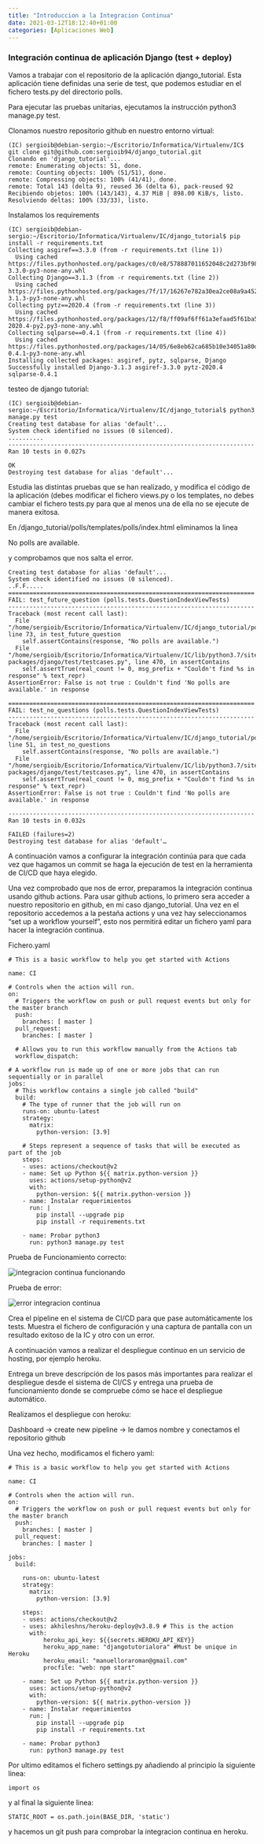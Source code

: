 ```yaml
---
title: "Introduccion a la Integracion Continua"
date: 2021-03-12T18:12:40+01:00
categories: [Aplicaciones Web]
---
```


### **Integración continua de aplicación Django (test + deploy)** ###

Vamos a trabajar con el repositorio de la aplicación django_tutorial. Esta aplicación tiene definidas una serie de test, que podemos estudiar en el fichero tests.py del directorio polls.

Para ejecutar las pruebas unitarias, ejecutamos la instrucción python3 manage.py test.

Clonamos nuestro repositorio github en nuestro entorno virtual:

~~~
(IC) sergioib@debian-sergio:~/Escritorio/Informatica/Virtualenv/IC$ git clone git@github.com:sergioib94/django_tutorial.git
Clonando en 'django_tutorial'...
remote: Enumerating objects: 51, done.
remote: Counting objects: 100% (51/51), done.
remote: Compressing objects: 100% (41/41), done.
remote: Total 143 (delta 9), reused 36 (delta 6), pack-reused 92
Recibiendo objetos: 100% (143/143), 4.37 MiB | 898.00 KiB/s, listo.
Resolviendo deltas: 100% (33/33), listo.
~~~

Instalamos los requirements

~~~
(IC) sergioib@debian-sergio:~/Escritorio/Informatica/Virtualenv/IC/django_tutorial$ pip install -r requirements.txt
Collecting asgiref==3.3.0 (from -r requirements.txt (line 1))
  Using cached https://files.pythonhosted.org/packages/c0/e8/578887011652048c2d273bf98839a11020891917f3aa638a0bc9ac04d653/asgiref-3.3.0-py3-none-any.whl
Collecting Django==3.1.3 (from -r requirements.txt (line 2))
  Using cached https://files.pythonhosted.org/packages/7f/17/16267e782a30ea2ce08a9a452c1db285afb0ff226cfe3753f484d3d65662/Django-3.1.3-py3-none-any.whl
Collecting pytz==2020.4 (from -r requirements.txt (line 3))
  Using cached https://files.pythonhosted.org/packages/12/f8/ff09af6ff61a3efaad5f61ba5facdf17e7722c4393f7d8a66674d2dbd29f/pytz-2020.4-py2.py3-none-any.whl
Collecting sqlparse==0.4.1 (from -r requirements.txt (line 4))
  Using cached https://files.pythonhosted.org/packages/14/05/6e8eb62ca685b10e34051a80d7ea94b7137369d8c0be5c3b9d9b6e3f5dae/sqlparse-0.4.1-py3-none-any.whl
Installing collected packages: asgiref, pytz, sqlparse, Django
Successfully installed Django-3.1.3 asgiref-3.3.0 pytz-2020.4 sqlparse-0.4.1
~~~

testeo de django tutorial:

~~~
(IC) sergioib@debian-sergio:~/Escritorio/Informatica/Virtualenv/IC/django_tutorial$ python3 manage.py test
Creating test database for alias 'default'...
System check identified no issues (0 silenced).
..........
----------------------------------------------------------------------
Ran 10 tests in 0.027s

OK
Destroying test database for alias 'default'...
~~~

Estudia las distintas pruebas que se han realizado, y modifica el código de la aplicación (debes modificar el fichero views.py o los templates, no debes cambiar el fichero tests.py para que al menos una de ella no se ejecute de manera exitosa.

En /django_tutorial/polls/templates/polls/index.html eliminamos la linea <p>No polls are available.</p> y comprobamos que nos salta el error.

~~~
Creating test database for alias 'default'...
System check identified no issues (0 silenced).
..F.F.....
======================================================================
FAIL: test_future_question (polls.tests.QuestionIndexViewTests)
----------------------------------------------------------------------
Traceback (most recent call last):
  File "/home/sergioib/Escritorio/Informatica/Virtualenv/IC/django_tutorial/polls/tests.py", line 73, in test_future_question
    self.assertContains(response, "No polls are available.")
  File "/home/sergioib/Escritorio/Informatica/Virtualenv/IC/lib/python3.7/site-packages/django/test/testcases.py", line 470, in assertContains
    self.assertTrue(real_count != 0, msg_prefix + "Couldn't find %s in response" % text_repr)
AssertionError: False is not true : Couldn't find 'No polls are available.' in response

======================================================================
FAIL: test_no_questions (polls.tests.QuestionIndexViewTests)
----------------------------------------------------------------------
Traceback (most recent call last):
  File "/home/sergioib/Escritorio/Informatica/Virtualenv/IC/django_tutorial/polls/tests.py", line 51, in test_no_questions
    self.assertContains(response, "No polls are available.")
  File "/home/sergioib/Escritorio/Informatica/Virtualenv/IC/lib/python3.7/site-packages/django/test/testcases.py", line 470, in assertContains
    self.assertTrue(real_count != 0, msg_prefix + "Couldn't find %s in response" % text_repr)
AssertionError: False is not true : Couldn't find 'No polls are available.' in response

----------------------------------------------------------------------
Ran 10 tests in 0.032s

FAILED (failures=2)
Destroying test database for alias 'default'…
~~~

A continuación vamos a configurar la integración continúa para que cada vez que hagamos un commit se haga la ejecución de test en la herramienta de CI/CD que haya elegido.

Una vez comprobado que nos de error, preparamos la integración continua usando github actions. Para usar github actions, lo primero sera acceder a nuestro repositorio en github, en mi caso django_tutorial. Una vez en el repositorio accedemos a la pestaña actions y una vez hay seleccionamos “set up a workflow yourself”, esto nos permitirá editar un fichero yaml para hacer la integración continua.

Fichero.yaml

~~~
# This is a basic workflow to help you get started with Actions

name: CI

# Controls when the action will run. 
on:
  # Triggers the workflow on push or pull request events but only for the master branch
  push:
    branches: [ master ]
  pull_request:
    branches: [ master ]

  # Allows you to run this workflow manually from the Actions tab
  workflow_dispatch:

# A workflow run is made up of one or more jobs that can run sequentially or in parallel
jobs:
  # This workflow contains a single job called "build"
  build:
    # The type of runner that the job will run on
    runs-on: ubuntu-latest
    strategy:
      matrix:
        python-version: [3.9]

    # Steps represent a sequence of tasks that will be executed as part of the job
    steps:
    - uses: actions/checkout@v2
    - name: Set up Python ${{ matrix.python-version }}
      uses: actions/setup-python@v2
      with:
        python-version: ${{ matrix.python-version }}
    - name: Instalar requerimientos
      run: |
        pip install --upgrade pip
        pip install -r requirements.txt
      
    - name: Probar python3
      run: python3 manage.py test
~~~

Prueba de Funcionamiento correcto:

![integracion continua funcionando](/integracion-continua/buen_ic.png)

Prueba de error:

![error integracion continua](/integracion-continua/error_ic.png)

Crea el pipeline en el sistema de CI/CD para que pase automáticamente los tests. Muestra el fichero de configuración y una captura de pantalla con un resultado exitoso de la IC y otro con un error.

A continuación vamos a realizar el despliegue continuo en un servicio de hosting, por ejemplo heroku.

Entrega un breve descripción de los pasos más importantes para realizar el despliegue desde el sistema de CI/CS y entrega una prueba de funcionamiento donde se compruebe cómo se hace el despliegue automático.

Realizamos el despliegue con heroku:

Dashboard → create new pipeline → le damos nombre y conectamos el repositorio github

Una vez hecho, modificamos el fichero yaml:

~~~
# This is a basic workflow to help you get started with Actions

name: CI

# Controls when the action will run. 
on:
  # Triggers the workflow on push or pull request events but only for the master branch
  push:
    branches: [ master ]
  pull_request:
    branches: [ master ]

jobs:
  build:

    runs-on: ubuntu-latest
    strategy:
      matrix:
        python-version: [3.9]

    steps:
    - uses: actions/checkout@v2
    - uses: akhileshns/heroku-deploy@v3.8.9 # This is the action
      with:
          heroku_api_key: ${{secrets.HEROKU_API_KEY}}
          heroku_app_name: "djangotutorialora" #Must be unique in Heroku
          heroku_email: "manuelloraroman@gmail.com"
          procfile: "web: npm start"    

    - name: Set up Python ${{ matrix.python-version }}
      uses: actions/setup-python@v2
      with:
        python-version: ${{ matrix.python-version }}
    - name: Instalar requerimientos
      run: |
        pip install --upgrade pip
        pip install -r requirements.txt
      
    - name: Probar python3
      run: python3 manage.py test
~~~

Por ultimo editamos el fichero settings.py añadiendo al principio la siguiente linea:

~~~
import os
~~~

y al final la siguiente linea:

~~~
STATIC_ROOT = os.path.join(BASE_DIR, 'static')
~~~

y hacemos un git push para comprobar la integracion continua en heroku.